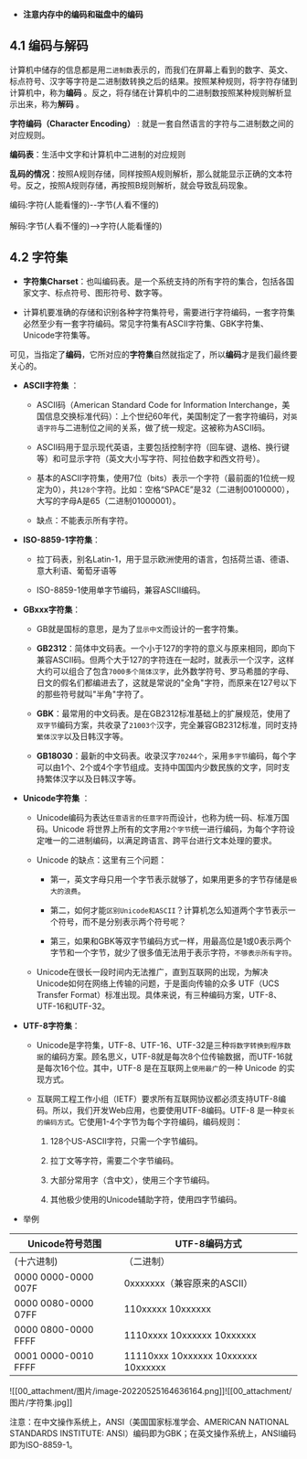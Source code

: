 - **注意内存中的编码和磁盘中的编码**

## 4.1 编码与解码

计算机中储存的信息都是用`二进制数`表示的，而我们在屏幕上看到的数字、英文、标点符号、汉字等字符是二进制数转换之后的结果。按照某种规则，将字符存储到计算机中，称为**编码** 。反之，将存储在计算机中的二进制数按照某种规则解析显示出来，称为**解码** 。

**字符编码（Character Encoding）** : 就是一套自然语言的字符与二进制数之间的对应规则。

**编码表**：生活中文字和计算机中二进制的对应规则

**乱码的情况**：按照A规则存储，同样按照A规则解析，那么就能显示正确的文本符号。反之，按照A规则存储，再按照B规则解析，就会导致乱码现象。

编码:字符(人能看懂的)--字节(人看不懂的)  
​  
解码:字节(人看不懂的)-->字符(人能看懂的)

## 4.2 字符集

-   **字符集Charset**：也叫编码表。是一个系统支持的所有字符的集合，包括各国家文字、标点符号、图形符号、数字等。
    

-   计算机要准确的存储和识别各种字符集符号，需要进行字符编码，一套字符集必然至少有一套字符编码。常见字符集有ASCII字符集、GBK字符集、Unicode字符集等。
    

可见，当指定了**编码**，它所对应的**字符集**自然就指定了，所以**编码**才是我们最终要关心的。

-   **ASCII字符集** ：
    
    -   ASCII码（American Standard Code for Information Interchange，美国信息交换标准代码）：上个世纪60年代，美国制定了一套字符编码，对`英语字符`与二进制位之间的关系，做了统一规定。这被称为ASCII码。
        
    -   ASCII码用于显示现代英语，主要包括控制字符（回车键、退格、换行键等）和可显示字符（英文大小写字符、阿拉伯数字和西文符号）。
        
    -   基本的ASCII字符集，使用7位（bits）表示一个字符（最前面的1位统一规定为0），共`128个`字符。比如：空格“SPACE”是32（二进制00100000），大写的字母A是65（二进制01000001）。
        
    -   缺点：不能表示所有字符。
        
-   **ISO-8859-1字符集**：
    
    -   拉丁码表，别名Latin-1，用于显示欧洲使用的语言，包括荷兰语、德语、意大利语、葡萄牙语等
        
    -   ISO-8859-1使用单字节编码，兼容ASCII编码。
        
-   **GBxxx字符集**：
    
    -   GB就是国标的意思，是为了`显示中文`而设计的一套字符集。
        
    -   **GB2312**：简体中文码表。一个小于127的字符的意义与原来相同，即向下兼容ASCII码。但两个大于127的字符连在一起时，就表示一个汉字，这样大约可以组合了包含`7000多个简体汉字`，此外数学符号、罗马希腊的字母、日文的假名们都编进去了，这就是常说的"全角"字符，而原来在127号以下的那些符号就叫"半角"字符了。
        
    -   **GBK**：最常用的中文码表。是在GB2312标准基础上的扩展规范，使用了`双字节`编码方案，共收录了`21003个`汉字，完全兼容GB2312标准，同时支持`繁体汉字`以及日韩汉字等。
        
    -   **GB18030**：最新的中文码表。收录汉字`70244个`，采用`多字节`编码，每个字可以由1个、2个或4个字节组成。支持中国国内少数民族的文字，同时支持繁体汉字以及日韩汉字等。
        
-   **Unicode字符集** ：
    
    -   Unicode编码为表达`任意语言的任意字符`而设计，也称为统一码、标准万国码。Unicode 将世界上所有的文字用`2个字节`统一进行编码，为每个字符设定唯一的二进制编码，以满足跨语言、跨平台进行文本处理的要求。
        
    
    -   Unicode 的缺点：这里有三个问题：
        
        -   第一，英文字母只用一个字节表示就够了，如果用更多的字节存储是`极大的浪费`。
            
        -   第二，如何才能`区别Unicode和ASCII`？计算机怎么知道两个字节表示一个符号，而不是分别表示两个符号呢？
            
        -   第三，如果和GBK等双字节编码方式一样，用最高位是1或0表示两个字节和一个字节，就少了很多值无法用于表示字符，`不够表示所有字符`。
            
    -   Unicode在很长一段时间内无法推广，直到互联网的出现，为解决Unicode如何在网络上传输的问题，于是面向传输的众多 UTF（UCS Transfer Format）标准出现。具体来说，有三种编码方案，UTF-8、UTF-16和UTF-32。
        
-   **UTF-8字符集**：
    
    -   Unicode是字符集，UTF-8、UTF-16、UTF-32是三种`将数字转换到程序数据`的编码方案。顾名思义，UTF-8就是每次8个位传输数据，而UTF-16就是每次16个位。其中，UTF-8 是在互联网上`使用最广`的一种 Unicode 的实现方式。
        
    -   互联网工程工作小组（IETF）要求所有互联网协议都必须支持UTF-8编码。所以，我们开发Web应用，也要使用UTF-8编码。UTF-8 是一种`变长的编码方式`。它使用1-4个字节为每个字符编码，编码规则：
        
        1.  128个US-ASCII字符，只需一个字节编码。
            
        2.  拉丁文等字符，需要二个字节编码。
            
        3.  大部分常用字（含中文），使用三个字节编码。
            
        4.  其他极少使用的Unicode辅助字符，使用四字节编码。
            

-   举例

|Unicode符号范围 | UTF-8编码方式|
|--|--|
|(十六进制)           | （二进制）|
|0000 0000-0000 007F | 0xxxxxxx（兼容原来的ASCII）|
|0000 0080-0000 07FF | 110xxxxx 10xxxxxx|
|0000 0800-0000 FFFF | 1110xxxx 10xxxxxx 10xxxxxx|
|0001 0000-0010 FFFF | 11110xxx 10xxxxxx 10xxxxxx 10xxxxxx|

![[00_attachment/图片/image-20220525164636164.png]]![[00_attachment/图片/字符集.jpg]]

注意：在中文操作系统上，ANSI（美国国家标准学会、AMERICAN NATIONAL STANDARDS INSTITUTE: ANSI）编码即为GBK；在英文操作系统上，ANSI编码即为ISO-8859-1。

